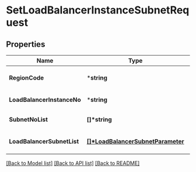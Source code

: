 # SetLoadBalancerInstanceSubnetRequest

## Properties
Name | Type | Description | Notes
------------ | ------------- | ------------- | -------------
**RegionCode** | ***string** | REGION코드 | [optional] [default to null]
**LoadBalancerInstanceNo** | ***string** | 로드밸런서인스턴스번호 | [default to null]
**SubnetNoList** | **[]\*string** | 서브넷번호리스트 | [default to null]
**LoadBalancerSubnetList** | **[[]\*LoadBalancerSubnetParameter](LoadBalancerSubnetParameter.md)** | 로드밸런서서브넷리스트 | [optional] [default to null]

[[Back to Model list]](../README.md#documentation-for-models) [[Back to API list]](../README.md#documentation-for-api-endpoints) [[Back to README]](../README.md)


